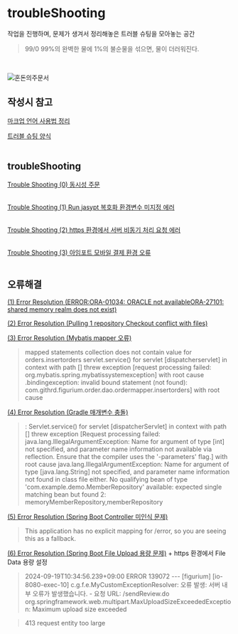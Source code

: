 # troubleShooting
작업을 진행하며, 문제가 생겨서 정리해놓은 트러블 슈팅을 모아놓는 공간  
> 99/0 99%의 완벽한 물에 1%의 불순물을 섞으면, 물이 더러워진다.
<br/>

![혼돈의주문서](https://github.com/user-attachments/assets/ea64eca0-817e-4f52-a30c-908d3a08a446)

## 작성시 참고
[마크업 언어 사용법 정리](https://github.com/chaSunil/markUpLanguage/blob/main/README.md)

[트러블 슈팅 양식](https://github.com/chaSunil/troubleShooting/issues/3)
<br/><br/>

## troubleShooting
[Trouble Shooting (0) 동시성 주문](https://github.com/chaSunil/troubleShooting/issues/1)
<br/><br/>

[Trouble Shooting (1) Run jasypt 복호화 환경변수 미지정 에러](https://github.com/chaSunil/troubleShooting/issues/2)
<br/><br/>

[Trouble Shooting (2) https 환경에서 서버 비동기 처리 요청 에러](https://github.com/chaSunil/troubleShooting/issues/6)
<br/><br/>

[Trouble Shooting (3) 아임포트 모바일 결제 환경 오류](https://github.com/chaSunil/troubleShooting/issues/7)
<br/><br/>


## 오류해결
[(1) Error Resolution (ERROR:ORA-01034: ORACLE not availableORA-27101: shared memory realm does not exist)](https://chainterior.tistory.com/237)

[(2) Error Resolution (Pulling 1 repository Checkout conflict with files)](https://chainterior.tistory.com/277)

[(3) Error Resolution (Mybatis mapper 오류)](https://www.notion.so/Spring-42682aa5b10e466a9b732564b4ed0e4a?pvs=4#64c94b3d1bea4641828ba0d758c49ce1)

> mapped statements collection does not contain value for orders.insertorders
servlet.service() for servlet [dispatcherservlet] in context with path [] threw exception [request processing failed: org.mybatis.spring.mybatissystemexception] with root cause
.bindingexception: invalid bound statement (not found): com.githrd.figurium.order.dao.ordermapper.insertorders] with root cause

[(4) Error Resolution (Gradle 매개변수 충돌)](https://www.notion.so/Spring-42682aa5b10e466a9b732564b4ed0e4a?pvs=4#24c43b5f465f40f6a8f95cc8de345dfb)

> : Servlet.service() for servlet [dispatcherServlet] in context with path [] threw exception [Request processing failed: java.lang.IllegalArgumentException: Name for argument of type [int] not specified, and parameter name information not available via reflection. Ensure that the compiler uses the '-parameters' flag.] with root cause
java.lang.IllegalArgumentException: Name for argument of type [java.lang.String] not specified, and parameter name information not found in class file either.
No qualifying bean of type 'com.example.demo.MemberRepository' available: expected single matching bean but found 2: memoryMemberRepository,memberRepository

[(5) Error Resolution (Spring Boot Controller 미인식 문제)](https://github.com/chaSunil/troubleShooting/issues/4)

> This application has no explicit mapping for /error, so you are seeing this as a fallback.

[(6) Error Resolution (Spring Boot File Upload 용량 문제)](https://github.com/chaSunil/troubleShooting/issues/5) + https 환경에서 File Data 용량 설정

> 2024-09-19T10:34:56.239+09:00 ERROR 139072 --- [figurium] [io-8080-exec-10] c.g.f.e.MyCustomExceptionResolver: 오류 발생: 서버 내부 오류가 발생했습니다. - 요청 URL: /sendReview.do
org.springframework.web.multipart.MaxUploadSizeExceededException: Maximum upload size exceeded

> 413 request entity too large
